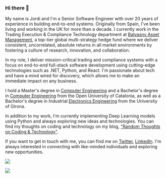 ### Hi there 👋

My name is Jordi and I'm a Senior Software Engineer with over 20 years of experience in building end-to-end systems. Originally from Spain, I've been living and working in the UK for more than a decade. I currently work in the Trading Execution & Compliance Technology department at [Balyasny Asset Management](https://www.bamfunds.com/), a top-tier global multi-strategy hedge fund where we deliver consistent, uncorrelated, absolute returns in all market environments by fostering a culture of research, innovation, and collaboration.

In my role, I deliver mission-critical trading and compliance systems with a focus on end-to-end full-stack software development using cutting-edge technologies such as .NET, Python, and React. I'm passionate about tech and have a mind wired for discovery, which allows me to make an immediate impact on any business.

I hold a Master's degree in [Computer Engineering](https://estudios.uoc.edu/es/masters-universitarios/ingenieria-informatica/presentacion) and a Bachelor's degree in [Computer Engineering](https://estudios.uoc.edu/es/grados/ingenieria-informatica/presentacion) from the Open University of Catalonia, as well as a Bachelor's degree in Industrial [Electronics Engineering](https://www.udg.edu/en/estudia/Oferta-formativa/Graus/Fitxes?IDE=1263&ID=3105G0309) from the University of Girona.

In addition to my work, I'm currently implementing Deep Learning models using Python and always exploring new ideas and technologies. You can find my thoughts on coding and technology on my blog, ["Random Thoughts on Coding & Technology"](https://thundaxsoftware.blogspot.com/).

If you want to get in touch with me, you can find me on [Twitter](https://twitter.com/thunderjordi), [LinkedIn](https://www.linkedin.com/in/jordicollcorbilla/). I'm always interested in connecting with like-minded individuals and exploring new opportunities.

![](https://github-readme-stats.vercel.app/api?username=jordicorbilla&show_icons=true&title_color=fff&icon_color=79ff97&text_color=9f9f9f&bg_color=151515)

![](https://visitor-badge.glitch.me/badge?page_id=jordicorbilla.jordicorbilla)

<!--
**JordiCorbilla/JordiCorbilla** is a ✨ _special_ ✨ repository because its `README.md` (this file) appears on your GitHub profile.
![My github stats](https://github-readme-stats.vercel.app/api?username=jordicorbilla&show_icons=true)
Here are some ideas to get you started:

- 🔭 I’m currently working on ...
- 🌱 I’m currently learning ...
- 👯 I’m looking to collaborate on ...
- 🤔 I’m looking for help with ...
- 💬 Ask me about ...
- 📫 How to reach me: ...
- 😄 Pronouns: ...
- ⚡ Fun fact: ...
-->
